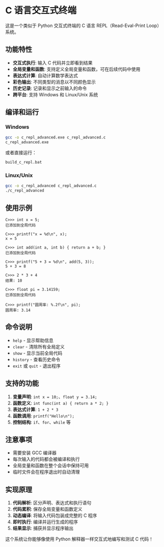 # C 语言交互式终端

这是一个类似于 Python 交互式终端的 C 语言 REPL（Read-Eval-Print Loop）系统。

## 功能特性

- **交互式执行**: 输入 C 代码并立即看到结果
- **全局变量和函数**: 支持定义全局变量和函数，可在后续代码中使用
- **表达式计算**: 自动计算数学表达式
- **彩色输出**: 不同类型的消息以不同颜色显示
- **历史记录**: 记录和显示之前输入的命令
- **跨平台**: 支持 Windows 和 Linux/Unix 系统

## 编译和运行

### Windows
```bash
gcc -o c_repl_advanced.exe c_repl_advanced.c
c_repl_advanced.exe
```

或者直接运行：
```bash
build_c_repl.bat
```

### Linux/Unix
```bash
gcc -o c_repl_advanced c_repl_advanced.c
./c_repl_advanced
```

## 使用示例

```
C>>> int x = 5;
已添加到全局代码

C>>> printf("x = %d\n", x);
x = 5

C>>> int add(int a, int b) { return a + b; }
已添加到全局代码

C>>> printf("5 + 3 = %d\n", add(5, 3));
5 + 3 = 8

C>>> 2 * 3 + 4
结果: 10

C>>> float pi = 3.14159;
已添加到全局代码

C>>> printf("圆周率: %.2f\n", pi);
圆周率: 3.14
```

## 命令说明

- `help` - 显示帮助信息
- `clear` - 清除所有全局定义
- `show` - 显示当前全局代码
- `history` - 查看历史命令
- `exit` 或 `quit` - 退出程序

## 支持的功能

1. **变量声明**: `int x = 10;`、`float y = 3.14;`
2. **函数定义**: `int func(int a) { return a * 2; }`
3. **表达式计算**: `1 + 2 * 3`
4. **函数调用**: `printf("Hello\n");`
5. **控制结构**: `if`、`for`、`while` 等

## 注意事项

- 需要安装 GCC 编译器
- 每次输入的代码都会被编译和执行
- 全局变量和函数在整个会话中保持可用
- 临时文件会在程序退出时自动清理

## 实现原理

1. **代码解析**: 区分声明、表达式和执行语句
2. **代码累积**: 保存全局变量和函数定义
3. **动态编译**: 将输入代码包装成完整的 C 程序
4. **即时执行**: 编译并运行生成的程序
5. **结果显示**: 捕获并显示程序输出

这个系统让你能够像使用 Python 解释器一样交互式地编写和测试 C 代码！
